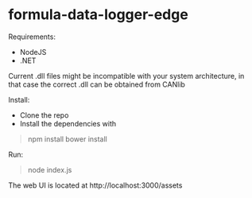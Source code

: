 # formula-data-logger-edge

Requirements:
- NodeJS
- .NET

Current .dll files might be incompatible with your system architecture, in that case the correct .dll can be obtained from CANlib

Install:
- Clone the repo
- Install the dependencies with
> npm install
> bower install

Run:
> node index.js

The web UI is located at http://localhost:3000/assets
